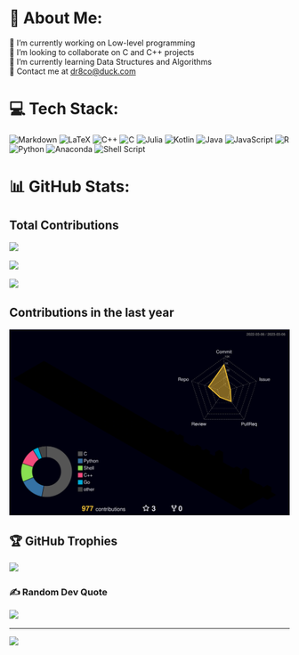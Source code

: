 # 💫 About Me:
🔭 I’m currently working on Low-level programming<br>👯 I’m looking to collaborate on C and C++ projects<br>🌱 I’m currently learning Data Structures and Algorithms<br>📧 Contact me at dr8co@duck.com


# 💻 Tech Stack:

![Markdown](https://img.shields.io/badge/markdown-%23000000.svg?style=for-the-badge&logo=markdown&logoColor=white) ![LaTeX](https://img.shields.io/badge/latex-%23008080.svg?style=for-the-badge&logo=latex&logoColor=white) ![C++](https://img.shields.io/badge/c++-%2300599C.svg?style=for-the-badge&logo=c%2B%2B&logoColor=white) ![C](https://img.shields.io/badge/c-%2300599C.svg?style=for-the-badge&logo=c&logoColor=white) 	![Julia](https://img.shields.io/badge/-Julia-9558B2?style=for-the-badge&logo=julia&logoColor=white) ![Kotlin](https://img.shields.io/badge/kotlin-%230095D5.svg?style=for-the-badge&logo=kotlin&logoColor=white) ![Java](https://img.shields.io/badge/java-%23ED8B00.svg?style=for-the-badge&logo=java&logoColor=white) ![JavaScript](https://img.shields.io/badge/javascript-%23323330.svg?style=for-the-badge&logo=javascript&logoColor=%23F7DF1E) ![R](https://img.shields.io/badge/r-%23276DC3.svg?style=for-the-badge&logo=r&logoColor=white) ![Python](https://img.shields.io/badge/python-3670A0?style=for-the-badge&logo=python&logoColor=ffdd54) ![Anaconda](https://img.shields.io/badge/Anaconda-%2344A833.svg?style=for-the-badge&logo=anaconda&logoColor=white)  ![Shell Script](https://img.shields.io/badge/shell_script-%23121011.svg?style=for-the-badge&logo=gnu-bash&logoColor=white)

# 📊 GitHub Stats:

## Total Contributions

![](https://github-readme-stats.vercel.app/api?username=dr8co&theme=radical&hide_border=true&include_all_commits=true&count_private=true)<br/>

![](https://github-readme-streak-stats.herokuapp.com/?user=dr8co&theme=radical&hide_border=true)<br/>

![](https://github-readme-stats.vercel.app/api/top-langs/?username=dr8co&theme=radical&hide_border=true&include_all_commits=true&count_private=true&layout=compact)

## Contributions in the last year

![](./profile-3d-contrib/profile-night-rainbow.svg)

## 🏆 GitHub Trophies
![](https://github-profile-trophy.vercel.app/?username=dr8co&theme=radical&no-frame=false&no-bg=true&margin-w=4)

### ✍️ Random Dev Quote
![](https://quotes-github-readme.vercel.app/api?type=horizontal&theme=radical)

---
[![](https://visitcount.itsvg.in/api?id=dr8co&icon=0&color=11)](https://visitcount.itsvg.in)

